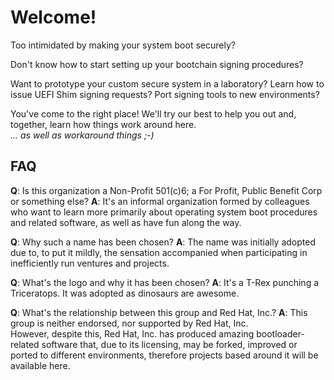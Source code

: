 # Welcome!

Too intimidated by making your system boot securely?

Don't know how to start setting up your bootchain signing procedures?

Want to prototype your custom secure system in a laboratory? Learn how to issue UEFI Shim signing requests? Port signing tools to new environments?

You've come to the right place! We'll try our best to help you out and, together, learn how things work around here.  
*... as well as workaround things ;-)*

## FAQ

**Q**: Is this organization a Non-Profit 501(c)6; a For Profit, Public Benefit Corp or something else?
**A**: It's an informal organization formed by colleagues who want to learn more primarily about operating system boot procedures and related software, as well as have fun along the way.

**Q**: Why such a name has been chosen?
**A**: The name was initially adopted due to, to put it mildly, the sensation accompanied when participating in inefficiently run ventures and projects.

**Q**: What's the logo and why it has been chosen?
**A**: It's a T-Rex punching a Triceratops. It was adopted as dinosaurs are awesome.

**Q**: What's the relationship between this group and Red Hat, Inc.?
**A**: This group is neither endorsed, nor supported by Red Hat, Inc.  
However, despite this, Red Hat, Inc. has produced amazing bootloader-related software that, due to its licensing, may be forked, improved or ported to different environments, therefore projects based around it will be available here.  

